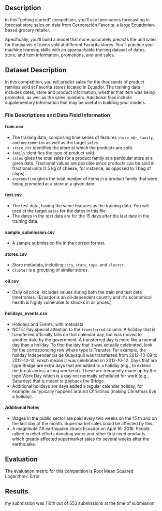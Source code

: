 ## Description
In this “getting started” competition, you’ll use time-series forecasting to forecast store sales on data from Corporación Favorita, a large Ecuadorian-based grocery retailer.

Specifically, you'll build a model that more accurately predicts the unit sales for thousands of items sold at different Favorita stores. You'll practice your machine learning skills with an approachable training dataset of dates, store, and item information, promotions, and unit sales.

## Dataset Description
In this competition, you will predict sales for the thousands of product families sold at Favorita stores located in Ecuador. The training data includes dates, store and product information, whether that item was being promoted, as well as the sales numbers. Additional files include supplementary information that may be useful in building your models.

### File Descriptions and Data Field Information
#### train.csv
- The training data, comprising time series of features `store_nbr`, `family`, and `onpromotion` as well as the target `sales`.
- `store_nbr` identifies the store at which the products are sold.
- `family` identifies the type of product sold.
- `sales` gives the total sales for a product family at a particular store at a given date. Fractional values are possible since products can be sold in fractional units (1.5 kg of cheese, for instance, as opposed to 1 bag of chips).
- `onpromotion` gives the total number of items in a product family that were being promoted at a store at a given date.

#### test.csv
- The test data, having the same features as the training data. You will predict the target `sales` for the dates in this file.
- The dates in the test data are for the 15 days after the last date in the training data.

#### sample_submission.csv
- A sample submission file in the correct format.

#### stores.csv
- Store metadata, including `city`, `state`, `type`, and `cluster`.
- `cluster` is a grouping of similar stores.

#### oil.csv
- Daily oil price. Includes values during both the train and test data timeframes. (Ecuador is an oil-dependent country and it's economical health is highly vulnerable to shocks in oil prices.)

#### holidays_events.csv
- Holidays and Events, with metadata
- NOTE: Pay special attention to the `transferred` column. A holiday that is transferred officially falls on that calendar day, but was moved to another date by the government. A transferred day is more like a normal day than a holiday. To find the day that it was actually celebrated, look for the corresponding row where type is Transfer. For example, the holiday Independencia de Guayaquil was transferred from 2012-10-09 to 2012-10-12, which means it was celebrated on 2012-10-12. Days that are type Bridge are extra days that are added to a holiday (e.g., to extend the break across a long weekend). These are frequently made up by the type Work Day which is a day not normally scheduled for work (e.g., Saturday) that is meant to payback the Bridge.
- Additional holidays are days added a regular calendar holiday, for example, as typically happens around Christmas (making Christmas Eve a holiday).

#### Additional Notes
- Wages in the public sector are paid every two weeks on the 15 th and on the last day of the month. Supermarket sales could be affected by this.
- A magnitude 7.8 earthquake struck Ecuador on April 16, 2016. People rallied in relief efforts donating water and other first need products which greatly affected supermarket sales for several weeks after the earthquake.


## Evaluation
The evaluation metric for this competition is Root Mean Squared Logarithmic Error

## Results
my submission was 116th out of 653 submissions at the time of submission
